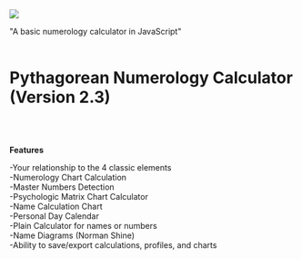 <img src="https://i.imgur.com/DNoV6Yk.png">

"A basic numerology calculator in JavaScript"<br><br>

<H1>Pythagorean Numerology Calculator (Version 2.3)</H1><br><br>

<b>Features</b>

-Your relationship to the 4 classic elements<br>
-Numerology Chart Calculation<br>
-Master Numbers Detection<br>
-Psychologic Matrix Chart Calculator<br>
-Name Calculation Chart<br>
-Personal Day Calendar<br>
-Plain Calculator for names or numbers<br>
-Name Diagrams (Norman Shine)<br>
-Ability to save/export calculations, profiles, and charts
